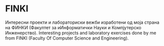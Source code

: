 # FINKI
Интересни проекти и лабораториски вежби изработени од моја страна на ФИНКИ (Факултет за иИнформатички Науки и Компјутерско Инженерство).
Interesting projects and laboratory exercises done by me from FINKI (Faculty Of Computer Science and Engineering).
